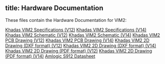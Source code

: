 title: Hardware Documentation
---

These files contain the Hardware Documentation for VIM2:

[Khadas VIM2 Specifications (V12)](https://dl.khadas.com/Hardware/VIM2/Specs/VIM2_Specs.pdf)
[Khadas VIM2 Specifications (V14)](https://dl.khadas.com/Hardware/VIM2/Specs/Khadas_VIM2_Specs_190403.pdf)
[Khadas VIM2 Schematic (V12)](https://dl.khadas.com/Hardware/VIM2/Schematic/VIM2_V12_Sch.pdf)
[Khadas VIM2 Schematic (V14)](https://dl.khadas.com/Hardware/VIM2/Schematic/VIM2_V14_Sch.pdf)
[Khadas VIM2 PCB Drawing (V12)](https://dl.khadas.com/Hardware/VIM2/Schematic/VIM2_V12_Silk.pdf)
[Khadas VIM2 PCB Drawing (V14)](https://dl.khadas.com/Hardware/VIM2/Schematic/VIM2_V14_Silk.pdf)
[Khadas VIM2 2D Drawing (DXF format) (V12)](https://dl.khadas.com/Hardware/VIM2/DXF/VIM2_V12_DXF.7z)
[Khadas VIM2 2D Drawing (DXF format) (V14)](https://dl.khadas.com/Hardware/VIM2/DXF/VIM2_V14_DXF.7z)
[Khadas VIM2 2D Drawing (PDF format) (V12)](https://dl.khadas.com/Hardware/VIM2/DXF/VIM2_V12_DXF.pdf)
[Khadas VIM2 2D Drawing (PDF format) (V14)]()
[Amlogic S912 Datasheet](https://dl.khadas.com/Hardware/VIM2/Datasheet/S912_Datasheet_V0.220170314publicversion-Wesion.pdf)

